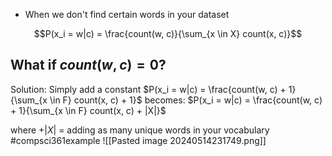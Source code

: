 - When we don't find certain words in your dataset

$$P(x_i = w|c) = \frac{count(w, c)}{\sum_{x \in X} count(x, c)}$$
## What if $count(w, c) = 0$?
Solution: Simply add a constant
$P(x_i = w|c) = \frac{count(w, c) + 1}{\sum_{x \in F} count(x, c) + 1}$
becomes:
$P(x_i = w|c) = \frac{count(w, c) + 1}{\sum_{x \in F} count(x, c) + |X|}$

where $+ |X|$ = adding as many unique words in your vocabulary
#compsci361example ![[Pasted image 20240514231749.png]]